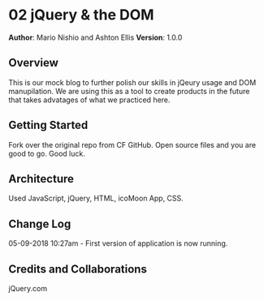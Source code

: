 # 02 jQuery & the DOM

**Author**: Mario Nishio and Ashton Ellis
**Version**: 1.0.0 

## Overview
<!-- Provide a high level overview of what this application is and why you are building it, beyond the fact that it's an assignment for a Code Fellows 301 class. (i.e. What's your problem domain?) -->
This is our mock blog to further polish our skills in jQeury usage and DOM manupilation. We are using this as a tool to create products in the future that takes advatages of what we practiced here. 

## Getting Started
<!-- What are the steps that a user must take in order to build this app on their own machine and get it running? -->
Fork over the original repo from CF GitHub. 
Open source files and you are good to go. Good luck.

## Architecture
<!-- Provide a detailed description of the application design. What technologies (languages, libraries, etc) you're using, and any other relevant design information. -->
Used JavaScript, jQuery, HTML, icoMoon App, CSS.

## Change Log
05-09-2018 10:27am - First version of application is now running.
<!-- Use this are to document the iterative changes made to your application as each feature is successfully implemented. Use time stamps. Here's an examples:

01-01-2001 4:59pm - Application now has a fully-functional express server, with GET and POST routes for the book resource.-->

## Credits and Collaborations
<!-- Give credit (and a link) to other people or resources that helped you build this application. -->
jQuery.com 
